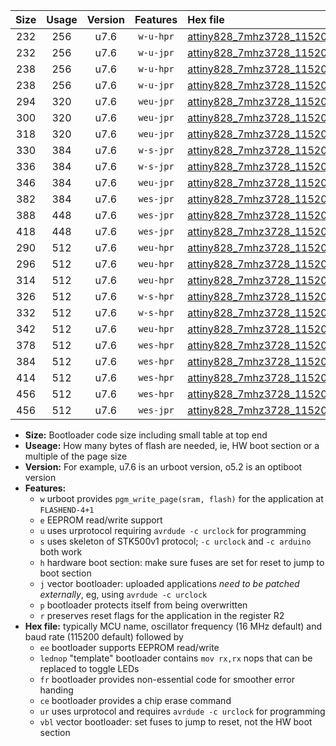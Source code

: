 |Size|Usage|Version|Features|Hex file|
|:-:|:-:|:-:|:-:|:--|
|232|256|u7.6|`w-u-hpr`|[attiny828_7mhz3728_115200bps_ur.hex](https://raw.githubusercontent.com/stefanrueger/urboot/main/bootloaders/attiny828/fcpu_7mhz3728/115200_bps/attiny828_7mhz3728_115200bps_ur.hex)|
|232|256|u7.6|`w-u-jpr`|[attiny828_7mhz3728_115200bps_ur_vbl.hex](https://raw.githubusercontent.com/stefanrueger/urboot/main/bootloaders/attiny828/fcpu_7mhz3728/115200_bps/attiny828_7mhz3728_115200bps_ur_vbl.hex)|
|238|256|u7.6|`w-u-hpr`|[attiny828_7mhz3728_115200bps_lednop_ur.hex](https://raw.githubusercontent.com/stefanrueger/urboot/main/bootloaders/attiny828/fcpu_7mhz3728/115200_bps/attiny828_7mhz3728_115200bps_lednop_ur.hex)|
|238|256|u7.6|`w-u-jpr`|[attiny828_7mhz3728_115200bps_lednop_ur_vbl.hex](https://raw.githubusercontent.com/stefanrueger/urboot/main/bootloaders/attiny828/fcpu_7mhz3728/115200_bps/attiny828_7mhz3728_115200bps_lednop_ur_vbl.hex)|
|294|320|u7.6|`weu-jpr`|[attiny828_7mhz3728_115200bps_ee_ur_vbl.hex](https://raw.githubusercontent.com/stefanrueger/urboot/main/bootloaders/attiny828/fcpu_7mhz3728/115200_bps/attiny828_7mhz3728_115200bps_ee_ur_vbl.hex)|
|300|320|u7.6|`weu-jpr`|[attiny828_7mhz3728_115200bps_ee_lednop_ur_vbl.hex](https://raw.githubusercontent.com/stefanrueger/urboot/main/bootloaders/attiny828/fcpu_7mhz3728/115200_bps/attiny828_7mhz3728_115200bps_ee_lednop_ur_vbl.hex)|
|318|320|u7.6|`weu-jpr`|[attiny828_7mhz3728_115200bps_ee_lednop_fr_ur_vbl.hex](https://raw.githubusercontent.com/stefanrueger/urboot/main/bootloaders/attiny828/fcpu_7mhz3728/115200_bps/attiny828_7mhz3728_115200bps_ee_lednop_fr_ur_vbl.hex)|
|330|384|u7.6|`w-s-jpr`|[attiny828_7mhz3728_115200bps_vbl.hex](https://raw.githubusercontent.com/stefanrueger/urboot/main/bootloaders/attiny828/fcpu_7mhz3728/115200_bps/attiny828_7mhz3728_115200bps_vbl.hex)|
|336|384|u7.6|`w-s-jpr`|[attiny828_7mhz3728_115200bps_lednop_vbl.hex](https://raw.githubusercontent.com/stefanrueger/urboot/main/bootloaders/attiny828/fcpu_7mhz3728/115200_bps/attiny828_7mhz3728_115200bps_lednop_vbl.hex)|
|346|384|u7.6|`weu-jpr`|[attiny828_7mhz3728_115200bps_ee_lednop_fr_ce_ur_vbl.hex](https://raw.githubusercontent.com/stefanrueger/urboot/main/bootloaders/attiny828/fcpu_7mhz3728/115200_bps/attiny828_7mhz3728_115200bps_ee_lednop_fr_ce_ur_vbl.hex)|
|382|384|u7.6|`wes-jpr`|[attiny828_7mhz3728_115200bps_ee_vbl.hex](https://raw.githubusercontent.com/stefanrueger/urboot/main/bootloaders/attiny828/fcpu_7mhz3728/115200_bps/attiny828_7mhz3728_115200bps_ee_vbl.hex)|
|388|448|u7.6|`wes-jpr`|[attiny828_7mhz3728_115200bps_ee_lednop_vbl.hex](https://raw.githubusercontent.com/stefanrueger/urboot/main/bootloaders/attiny828/fcpu_7mhz3728/115200_bps/attiny828_7mhz3728_115200bps_ee_lednop_vbl.hex)|
|418|448|u7.6|`wes-jpr`|[attiny828_7mhz3728_115200bps_ee_lednop_fr_vbl.hex](https://raw.githubusercontent.com/stefanrueger/urboot/main/bootloaders/attiny828/fcpu_7mhz3728/115200_bps/attiny828_7mhz3728_115200bps_ee_lednop_fr_vbl.hex)|
|290|512|u7.6|`weu-hpr`|[attiny828_7mhz3728_115200bps_ee_ur.hex](https://raw.githubusercontent.com/stefanrueger/urboot/main/bootloaders/attiny828/fcpu_7mhz3728/115200_bps/attiny828_7mhz3728_115200bps_ee_ur.hex)|
|296|512|u7.6|`weu-hpr`|[attiny828_7mhz3728_115200bps_ee_lednop_ur.hex](https://raw.githubusercontent.com/stefanrueger/urboot/main/bootloaders/attiny828/fcpu_7mhz3728/115200_bps/attiny828_7mhz3728_115200bps_ee_lednop_ur.hex)|
|314|512|u7.6|`weu-hpr`|[attiny828_7mhz3728_115200bps_ee_lednop_fr_ur.hex](https://raw.githubusercontent.com/stefanrueger/urboot/main/bootloaders/attiny828/fcpu_7mhz3728/115200_bps/attiny828_7mhz3728_115200bps_ee_lednop_fr_ur.hex)|
|326|512|u7.6|`w-s-hpr`|[attiny828_7mhz3728_115200bps.hex](https://raw.githubusercontent.com/stefanrueger/urboot/main/bootloaders/attiny828/fcpu_7mhz3728/115200_bps/attiny828_7mhz3728_115200bps.hex)|
|332|512|u7.6|`w-s-hpr`|[attiny828_7mhz3728_115200bps_lednop.hex](https://raw.githubusercontent.com/stefanrueger/urboot/main/bootloaders/attiny828/fcpu_7mhz3728/115200_bps/attiny828_7mhz3728_115200bps_lednop.hex)|
|342|512|u7.6|`weu-hpr`|[attiny828_7mhz3728_115200bps_ee_lednop_fr_ce_ur.hex](https://raw.githubusercontent.com/stefanrueger/urboot/main/bootloaders/attiny828/fcpu_7mhz3728/115200_bps/attiny828_7mhz3728_115200bps_ee_lednop_fr_ce_ur.hex)|
|378|512|u7.6|`wes-hpr`|[attiny828_7mhz3728_115200bps_ee.hex](https://raw.githubusercontent.com/stefanrueger/urboot/main/bootloaders/attiny828/fcpu_7mhz3728/115200_bps/attiny828_7mhz3728_115200bps_ee.hex)|
|384|512|u7.6|`wes-hpr`|[attiny828_7mhz3728_115200bps_ee_lednop.hex](https://raw.githubusercontent.com/stefanrueger/urboot/main/bootloaders/attiny828/fcpu_7mhz3728/115200_bps/attiny828_7mhz3728_115200bps_ee_lednop.hex)|
|414|512|u7.6|`wes-hpr`|[attiny828_7mhz3728_115200bps_ee_lednop_fr.hex](https://raw.githubusercontent.com/stefanrueger/urboot/main/bootloaders/attiny828/fcpu_7mhz3728/115200_bps/attiny828_7mhz3728_115200bps_ee_lednop_fr.hex)|
|456|512|u7.6|`wes-hpr`|[attiny828_7mhz3728_115200bps_ee_lednop_fr_ce.hex](https://raw.githubusercontent.com/stefanrueger/urboot/main/bootloaders/attiny828/fcpu_7mhz3728/115200_bps/attiny828_7mhz3728_115200bps_ee_lednop_fr_ce.hex)|
|456|512|u7.6|`wes-jpr`|[attiny828_7mhz3728_115200bps_ee_lednop_fr_ce_vbl.hex](https://raw.githubusercontent.com/stefanrueger/urboot/main/bootloaders/attiny828/fcpu_7mhz3728/115200_bps/attiny828_7mhz3728_115200bps_ee_lednop_fr_ce_vbl.hex)|

- **Size:** Bootloader code size including small table at top end
- **Useage:** How many bytes of flash are needed, ie, HW boot section or a multiple of the page size
- **Version:** For example, u7.6 is an urboot version, o5.2 is an optiboot version
- **Features:**
  + `w` urboot provides `pgm_write_page(sram, flash)` for the application at `FLASHEND-4+1`
  + `e` EEPROM read/write support
  + `u` uses urprotocol requiring `avrdude -c urclock` for programming
  + `s` uses skeleton of STK500v1 protocol; `-c urclock` and `-c arduino` both work
  + `h` hardware boot section: make sure fuses are set for reset to jump to boot section
  + `j` vector bootloader: uploaded applications *need to be patched externally*, eg, using `avrdude -c urclock`
  + `p` bootloader protects itself from being overwritten
  + `r` preserves reset flags for the application in the register R2
- **Hex file:** typically MCU name, oscillator frequency (16 MHz default) and baud rate (115200 default) followed by
  + `ee` bootloader supports EEPROM read/write
  + `lednop` "template" bootloader contains `mov rx,rx` nops that can be replaced to toggle LEDs
  + `fr` bootloader provides non-essential code for smoother error handing
  + `ce` bootloader provides a chip erase command
  + `ur` uses urprotocol and requires `avrdude -c urclock` for programming
  + `vbl` vector bootloader: set fuses to jump to reset, not the HW boot section

